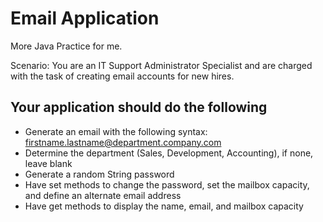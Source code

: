 # Email Application
More Java Practice for me.

Scenario: You are an IT Support Administrator Specialist and are charged with the task of creating email accounts for new hires.

## Your application should do the following

* Generate an email with the following syntax: firstname.lastname@department.company.com
* Determine the department (Sales, Development, Accounting), if none, leave blank
* Generate a random String password
* Have set methods to change the password, set the mailbox capacity, and define an alternate email address
* Have get methods to display the name, email, and mailbox capacity
